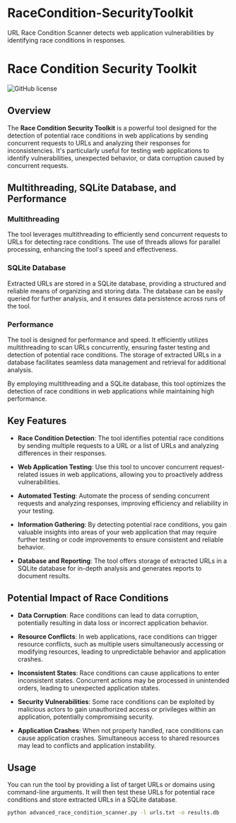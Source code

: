 # RaceCondition-SecurityToolkit
URL Race Condition Scanner detects web application vulnerabilities by identifying race conditions in responses.

# Race Condition Security Toolkit

![GitHub license](https://img.shields.io/badge/license-MIT-blue.svg)

## Overview

The **Race Condition Security Toolkit** is a powerful tool designed for the detection of potential race conditions in web applications by sending concurrent requests to URLs and analyzing their responses for inconsistencies. It's particularly useful for testing web applications to identify vulnerabilities, unexpected behavior, or data corruption caused by concurrent requests.

## Multithreading, SQLite Database, and Performance

### Multithreading
The tool leverages multithreading to efficiently send concurrent requests to URLs for detecting race conditions. The use of threads allows for parallel processing, enhancing the tool's speed and effectiveness.

### SQLite Database
Extracted URLs are stored in a SQLite database, providing a structured and reliable means of organizing and storing data. The database can be easily queried for further analysis, and it ensures data persistence across runs of the tool.

### Performance
The tool is designed for performance and speed. It efficiently utilizes multithreading to scan URLs concurrently, ensuring faster testing and detection of potential race conditions. The storage of extracted URLs in a database facilitates seamless data management and retrieval for additional analysis.

By employing multithreading and a SQLite database, this tool optimizes the detection of race conditions in web applications while maintaining high performance.

## Key Features

- **Race Condition Detection**: The tool identifies potential race conditions by sending multiple requests to a URL or a list of URLs and analyzing differences in their responses.

- **Web Application Testing**: Use this tool to uncover concurrent request-related issues in web applications, allowing you to proactively address vulnerabilities.

- **Automated Testing**: Automate the process of sending concurrent requests and analyzing responses, improving efficiency and reliability in your testing.

- **Information Gathering**: By detecting potential race conditions, you gain valuable insights into areas of your web application that may require further testing or code improvements to ensure consistent and reliable behavior.

- **Database and Reporting**: The tool offers storage of extracted URLs in a SQLite database for in-depth analysis and generates reports to document results.

## Potential Impact of Race Conditions

- **Data Corruption**: Race conditions can lead to data corruption, potentially resulting in data loss or incorrect application behavior.

- **Resource Conflicts**: In web applications, race conditions can trigger resource conflicts, such as multiple users simultaneously accessing or modifying resources, leading to unpredictable behavior and application crashes.

- **Inconsistent States**: Race conditions can cause applications to enter inconsistent states. Concurrent actions may be processed in unintended orders, leading to unexpected application states.

- **Security Vulnerabilities**: Some race conditions can be exploited by malicious actors to gain unauthorized access or privileges within an application, potentially compromising security.

- **Application Crashes**: When not properly handled, race conditions can cause application crashes. Simultaneous access to shared resources may lead to conflicts and application instability.

## Usage

You can run the tool by providing a list of target URLs or domains using command-line arguments. It will then test these URLs for potential race conditions and store extracted URLs in a SQLite database. 

```bash
python advanced_race_condition_scanner.py -l urls.txt -o results.db
